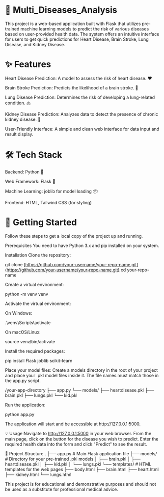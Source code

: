 # 🏥 Multi_Diseases_Analysis

This project is a web-based application built with Flask that utilizes pre-trained machine learning models to predict the risk of various diseases based on user-provided health data. The system offers an intuitive interface for users to get quick predictions for Heart Disease, Brain Stroke, Lung Disease, and Kidney Disease.

# ✨ Features

Heart Disease Prediction: A model to assess the risk of heart disease. ❤️

Brain Stroke Prediction: Predicts the likelihood of a brain stroke. 🧠

Lung Disease Prediction: Determines the risk of developing a lung-related condition. 🫁

Kidney Disease Prediction: Analyzes data to detect the presence of chronic kidney disease. 🫘

User-Friendly Interface: A simple and clean web interface for data input and result display.

# 🛠️ Tech Stack

Backend: Python 🐍

Web Framework: Flask 🧪

Machine Learning: joblib for model loading 📦

Frontend: HTML, Tailwind CSS (for styling)

# 🚀 Getting Started

Follow these steps to get a local copy of the project up and running.

Prerequisites
You need to have Python 3.x and pip installed on your system.

Installation
Clone the repository:

git clone [https://github.com/your-username/your-repo-name.git](https://github.com/your-username/your-repo-name.git)
cd your-repo-name

Create a virtual environment:

python -m venv venv

Activate the virtual environment:

On Windows:

.\venv\Scripts\activate

On macOS/Linux:

source venv/bin/activate

Install the required packages:

pip install Flask joblib scikit-learn

Place your model files:
Create a models directory in the root of your project and place your .pkl model files inside it. The file names must match those in the app.py script.

/your-app-directory
├── app.py
└── models/
    ├── heartdisease.pkl
    ├── brain.pkl
    ├── lungs.pkl
    └── kid.pkl

Run the application:

python app.py

The application will start and be accessible at http://127.0.0.1:5000.

💡 Usage
Navigate to http://127.0.0.1:5000 in your web browser. From the main page, click on the button for the disease you wish to predict. Enter the required health data into the form and click "Predict" to see the result.

📂 Project Structure
.
├── app.py               # Main Flask application file
├── models/              # Directory for your pre-trained .pkl models
│   ├── brain.pkl
│   ├── heartdisease.pkl
│   ├── kid.pkl
│   └── lungs.pkl
└── templates/           # HTML templates for the web pages
    ├── body.html
    ├── brain.html
    ├── heart.html
    ├── kidney.html
    └── lungs.html

This project is for educational and demonstrative purposes and should not be used as a substitute for professional medical advice.
